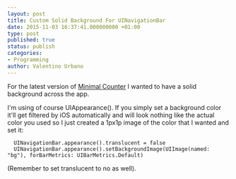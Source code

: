 ```yaml
---
layout: post
title: Custom Solid Background For UINavigationBar
date: 2015-11-03 16:37:41.000000000 +01:00
type: post
published: true
status: publish
categories:
- Programming
author: Valentino Urbano 
---
```


For the latest version of [Minimal Counter][0] I wanted to have a solid background across the app.

I'm using of course UIAppearance(). If you simply set a background color it'll get filtered by iOS automatically and will look nothing like the actual color you used so I just created a 1px1p image of the color that I wanted and set it:

    
      UINavigationBar.appearance().translucent = false
      UINavigationBar.appearance().setBackgroundImage(UIImage(named: "bg"), forBarMetrics: UIBarMetrics.Default)
    

(Remember to set translucent to no as well).


[0]: http://www.valentinourbano.com/apps/ios/minimalcounter